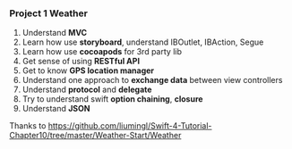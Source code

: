 ### Project 1 Weather

1. Understand **MVC**
2. Learn how use **storyboard**, understand IBOutlet, IBAction, Segue
3. Learn how use **cocoapods** for 3rd party lib
4. Get sense of using **RESTful API**
5. Get to know **GPS location manager**
6. Understand one approach to **exchange data** between view controllers
7. Understand **protocol** and **delegate**
8. Try to understand swift **option chaining**, **closure**
9. Understand **JSON**

Thanks to https://github.com/liumingl/Swift-4-Tutorial-Chapter10/tree/master/Weather-Start/Weather
